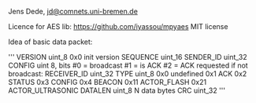 Jens Dede, <jd@comnets.uni-bremen.de>

Licence for AES lib: https://github.com/iyassou/mpyaes MIT license


Idea of basic data packet:

'''
VERSION uint_8
    0x0 init version
SEQUENCE uint_16
SENDER_ID uint_32
CONFIG uint 8, bits
    #0   = broadcast
    #1   = is ACK
    #2   = ACK requested
if not broadcast:
    RECEIVER_ID uint_32
TYPE uint_8
    0x0     undefined
    0x1     ACK
    0x2     STATUS
    0x3     CONFIG
    0x4     BEACON
    0x11    ACTOR_FLASH
    0x21    ACTOR_ULTRASONIC
DATALEN uint_8
N data bytes
CRC uint_32
'''
